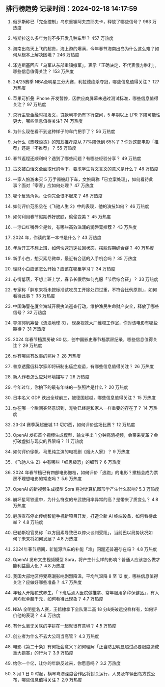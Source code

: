 
## 排行榜趋势 记录时间：2024-02-18 14:17:59
  
  1. 俄罗斯称已「完全控制」乌东重镇阿夫杰耶夫卡，释放了哪些信号？ 963 万热度
    
  2. 特斯拉这么多年为何不多开发几种车型？ 457 万热度
    
  3. 海南出岛天上飞的超贵，海上游的爆满，今年春节海南出岛为什么这么难？如何从根本上解决困境？ 246 万热度
    
  4. 泽连斯基回应「乌军从东部重镇撤军」，表示「正确决定，不代表俄方胜利」，哪些信息值得关注？ 153 万热度
    
  5. 24/25赛季 NBA全明星三分大赛，利拉德绝杀夺冠，哪些信息值得关注？ 127 万热度
    
  6. 苹果可折叠 iPhone 开发暂停，因供应商屏幕未通过测试标准，哪些信息值得关注？ 97 万热度
    
  7. 央行主管金融时报发文，贷款利率仍有下行空间，5 年期以上 LPR 下降可能性更大，哪些信息值得关注? 74 万热度
    
  8. 为什么现在看不到这种样子的车门把手了？ 56 万热度
    
  9. 为什么《热辣滚烫》的知友推荐度从 77%降低到 65%了？你对这部电影「推荐」还是「不推荐」？ 55 万热度
    
  10. 春节返程还顺利吗？遇到了哪些问题？有哪些经验分享？ 49 万热度
    
  11. 古文被白话文全面取代的今下，要求学生背文言文的意义是什么？ 48 万热度
    
  12. 一家人旅游未买 5 万手镯被赶下车，文旅局称「已立案处理」，如何看待此事？面对「宰客」应如何处理？ 47 万热度
    
  13. 哪个反派角色，让你完全恨不起来？ 46 万热度
    
  14. 如何评价范丞丞在《飞驰人生 2》中的表现，他的演技如何？ 46 万热度
    
  15. 如何利用春节假期养好皮肤，偷偷变美？ 45 万热度
    
  16. 一涂口红嘴唇全是纹，有哪些高效滋润的润唇膏推荐？ 43 万热度
    
  17. 2024 年，你读的第一本书是什么？ 43 万热度
    
  18. 年后开工不想上班，如何快速迅速拉回状态，摆脱假期综合症？ 40 万热度
    
  19. 新手小白，想买索尼微单，最近有合适的入手机会吗？ 35 万热度
    
  20. 理财小白应该怎么开始？应该在哪里学习？ 34 万热度
    
  21. 心情低落，不想上班上学，春节长假后如何克服「节后综合征」？ 33 万热度
    
  22. 专家称「胖东来将未按标准试吃员工开除处罚过重，不符合比例原则」，如何看待此事？ 33 万热度
    
  23. 中国海警在厦金海域开展执法巡查行动，维护渔民生命财产安全，释放了哪些信号？ 32 万热度
    
  24. 导演郭帆筹备《流浪地球 3》， 现身视效大厂维塔工作室，你对该电影有哪些期待？ 31 万热度
    
  25. 2024 年春节档票房破 80 亿，创中国影史春节档票房纪录，哪些信息值得关注？ 29 万热度
    
  26. 你有哪些有故事的照片？ 28 万热度
    
  27. 普京透露俄科学家即将研制出癌症疫苗，有哪些信息值得关注？ 26 万热度
    
  28. 新人作者怎么应对环境描写？ 26 万热度
    
  29. 今年过年，你拍下的最有年味的一张照片是什么？ 20 万热度
    
  30. 日本名义 GDP 跌出全球前三，被德国超越，哪些信息值得关注？ 15 万热度
    
  31. 你在哪一个瞬间突然意识到，宠物已经是和家人一样重要的存在了？ 14 万热度
    
  32. 23-24 赛季英超曼城 1:1 切尔西，如何评价这场比赛？ 12 万热度
    
  33. OpenAI 发布首个视频生成模型，输文字出 1 分钟高清视频，会带来变革？会打破虚拟与现实的界限吗？ 11 万热度
    
  34. 如何评价徐帆、马思纯主演的电视剧《烟火人家》？ 9 万热度
    
  35. 《飞驰人生 2》中有哪些「细思极恐」的细节？ 6 万热度
    
  36. 2024 年春节档已有四部电影撤档，如何评价「逃跑」的电影？撤档会成为票房不理想电影的常态吗？ 5.6 万热度
    
  37. OpenAI 的新视频生成模型 Sora 将对计算机图形学产生什么影响? 5.3 万热度
    
  38. 崩坏星穹铁道中，为什么符玄的专武使用率异常的高？是带来了质变么？ 4.8 万热度
    
  39. 魅族宣布停止传统智能手机新项目开发，打造全新 AI 终端设备，如何看待此举？ 4.8 万热度
    
  40. 巴勒斯坦官员称「以方因素导致巴以停火谈判受阻」，当前巴以局势状况如何？未来将如何发展？ 4.8 万热度
    
  41. 2024年春节期间，新能源汽车的补能「难」问题还普遍存在吗？ 4.8 万热度
    
  42. OpenAI 发布文生视频模型 Sora，将产生什么样的影响？普通人应该怎么做才能利益最大化？ 4.8 万热度
    
  43. 我国大部地区将受寒潮影响剧烈降温，平均气温降 8 至 12 度，哪些信息值得关注？应做好哪些准备？ 4.7 万热度
    
  44. 年轻人开始花式养生，「下班后涌入医院做推拿、常年服用多种保健品」，有人月均账单超千元，如何看待此现象？ 4.7 万热度
    
  45. NBA 全明星名人赛，王鹤棣拿下全队第二高 18 分&突破远投样样有，如何评价他的表现？ 4.6 万热度
    
  46. 有什么毫无关联的字拼在一起就很有意境？ 4.5 万热度
    
  47. 创业者为什么不去大公司当高管？ 4.3 万热度
    
  48. 电影《第二十条》有何社会意义？如何理解「正当防卫明显超过必要限度造成重大损害」的行为？ 3.9 万热度
    
  49. 给你一个亿，让你的年龄反过来，你愿意吗？ 3.2 万热度
    
  50. 3 月 1 日 0 时起，横琴粤澳深度合作区将封关运行，人员及车辆出岛方式公布，哪些信息值得关注？ 2.9 万热度
    